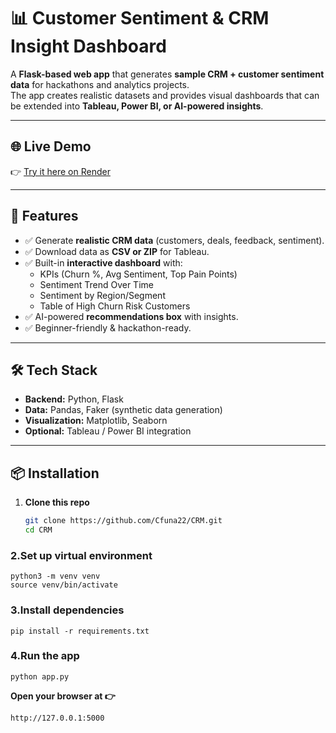 # 📊 Customer Sentiment & CRM Insight Dashboard  

A **Flask-based web app** that generates **sample CRM + customer sentiment data** for hackathons and analytics projects.  
The app creates realistic datasets and provides visual dashboards that can be extended into **Tableau, Power BI, or AI-powered insights**.  

---

## 🌐 Live Demo  
👉 [Try it here on Render](https://tc-wskp.onrender.com)  

---

## 🚀 Features
- ✅ Generate **realistic CRM data** (customers, deals, feedback, sentiment).
- ✅ Download data as **CSV or ZIP** for Tableau.
- ✅ Built-in **interactive dashboard** with:
  - KPIs (Churn %, Avg Sentiment, Top Pain Points)
  - Sentiment Trend Over Time
  - Sentiment by Region/Segment
  - Table of High Churn Risk Customers
- ✅ AI-powered **recommendations box** with insights.
- ✅ Beginner-friendly & hackathon-ready.

---

## 🛠️ Tech Stack
- **Backend:** Python, Flask  
- **Data:** Pandas, Faker (synthetic data generation)  
- **Visualization:** Matplotlib, Seaborn  
- **Optional:** Tableau / Power BI integration  

---

## 📦 Installation

1. **Clone this repo**  
   ```bash
   git clone https://github.com/Cfuna22/CRM.git
   cd CRM
   ```

 ### 2.Set up virtual environment

```
python3 -m venv venv
source venv/bin/activate
```


### 3.Install dependencies

```
pip install -r requirements.txt
```

### 4.Run the app

```
python app.py
```

**Open your browser at 👉** 

```
http://127.0.0.1:5000
```
